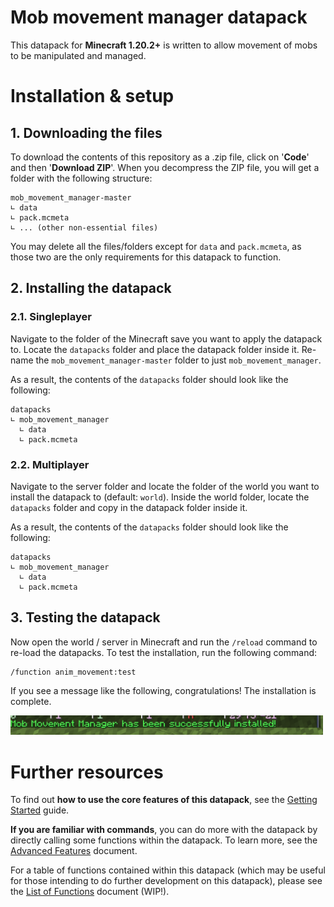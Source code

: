 # Mob movement manager datapack

This datapack for **Minecraft 1.20.2+** is written to allow movement of mobs to be manipulated and managed.

# Installation & setup

## 1. Downloading the files

To download the contents of this repository as a .zip file, click on '**Code**' and then '**Download ZIP**'. When you decompress the ZIP file, you will get a folder with the following structure:

```
mob_movement_manager-master
∟ data
∟ pack.mcmeta
∟ ... (other non-essential files)
```

You may delete all the files/folders except for `data` and `pack.mcmeta`, as those two are the only requirements for this datapack to function.

## 2. Installing the datapack

### 2.1. Singleplayer

Navigate to the folder of the Minecraft save you want to apply the datapack to. Locate the `datapacks` folder and place the datapack folder inside it. Re-name the `mob_movement_manager-master` folder to just `mob_movement_manager`.

As a result, the contents of the `datapacks` folder should look like the following:

```
datapacks
∟ mob_movement_manager
  ∟ data
  ∟ pack.mcmeta
```

### 2.2. Multiplayer


Navigate to the server folder and locate the folder of the world you want to install the datapack to (default: `world`). Inside the world folder, locate the `datapacks` folder and copy in the datapack folder inside it.

As a result, the contents of the `datapacks` folder should look like the following:

```
datapacks
∟ mob_movement_manager
  ∟ data
  ∟ pack.mcmeta
```

## 3. Testing the datapack

Now open the world / server in Minecraft and run the `/reload` command to re-load the datapacks. To test the installation, run the following command:

```
/function anim_movement:test
```

If you see a message like the following, congratulations! The installation is complete.

<img src="git/imgs/readme_1.png" width="500">

# Further resources

To find out **how to use the core features of this datapack**, see the [Getting Started](guides/GETTING_STARTED.md) guide.

**If you are familiar with commands**, you can do more with the datapack by directly calling some functions within the datapack. To learn more, see the [Advanced Features](guides/ADVANCED_FEATURES.md) document.

For a table of functions contained within this datapack (which may be useful for those intending to do further development on this datapack), please see the [List of Functions](guides/LIST_OF_FUNCTIONS.md) document (WIP!).